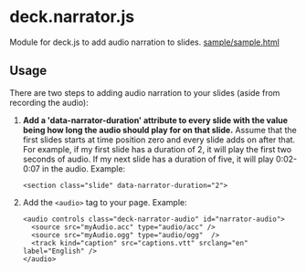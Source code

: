 deck.narrator.js
================

Module for deck.js to add audio narration to slides. [sample/sample.html](sample)

## Usage

There are two steps to adding audio narration to your slides (aside from recording the audio):

 1. **Add a 'data-narrator-duration' attribute to every slide with the value being how long the audio should play for on that slide.** Assume that the first slides starts at time position zero and every slide adds on after that. For example, if my first slide has a duration of 2, it will play the first two seconds of audio. If my next slide has a duration of five, it will play 0:02-0:07 in the audio. Example:

        <section class="slide" data-narrator-duration="2">

 2. Add the `<audio>` tag to your page. Example:

        <audio controls class="deck-narrator-audio" id="narrator-audio">
          <source src="myAudio.acc" type="audio/acc" />
          <source src="myAudio.ogg" type="audio/ogg"  />
          <track kind="caption" src="captions.vtt" srclang="en" label="English" />
        </audio>
